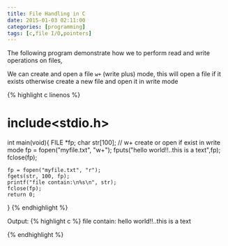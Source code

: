 ```yaml
---
title: File Handling in C
date: 2015-01-03 02:11:00
categories: [programming]
tags: [c,file I/O,pointers]
---
```


The following program demonstrate how we to perform read and write operations on files,

We can create and open a file `w+` (write plus) mode, this will open a file if it exists otherwise create a new file and open it in write mode
<!--more-->

{% highlight c linenos %}
# include<stdio.h>
int main(void){
	FILE *fp;
	char str[100];
	// w+ create or open if exist in write mode
	fp = fopen("myfile.txt", "w+"); 
	fputs("hello world!!..this is a text",fp);
	fclose(fp);
	

	fp = fopen("myfile.txt", "r"); 
	fgets(str, 100, fp);
	printf("file contain:\n%s\n", str);
	fclose(fp);
	return 0;
}
{% endhighlight %}

Output:
{% highlight c %}
file contain:
hello world!!..this is a text

{% endhighlight %}
